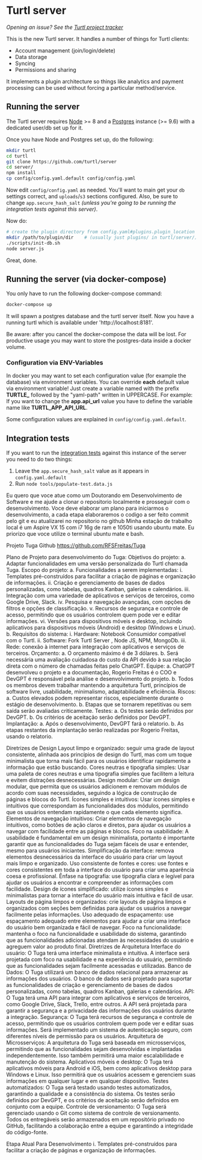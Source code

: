 # Turtl server

_Opening an issue? See the [Turtl project tracker](https://github.com/turtl/project-tracker/issues)_

This is the new Turtl server. It handles a number of things for Turtl clients:

- Account management (join/login/delete)
- Data storage
- Syncing
- Permissions and sharing

It implements a plugin architecture so things like analytics and payment
processing can be used without forcing a particular method/service.

## Running the server

The Turtl server requires [Node](https://nodejs.org/) >= 8 and a [Postgres](https://www.postgresql.org/)
instance (>= 9.6) with a dedicated user/db set up for it.

Once you have Node and Postgres set up, do the following:

```sh
mkdir turtl
cd turtl
git clone https://github.com/turtl/server
cd server/
npm install
cp config/config.yaml.default config/config.yaml
```

Now edit `config/config.yaml` as needed.
You'll want to main get your `db` settings correct, and `uploads`/`s3` sections
configured. Also, be sure to change `app.secure_hash_salt` _(unless you're going
to be running the integration tests against this server)_.

Now do:

```sh
# create the plugin directory from config.yaml#plugins.plugin_location
mkdir /path/to/plugin/dir    # (usually just plugins/ in turtl/server/)
./scripts/init-db.sh
node server.js
```

Great, done.

## Running the server (via docker-compose)

You only have to run the following docker-compose command:

```sh
docker-compose up
```

It will spawn a postgres database and the turtl server itself. Now you have a running turtl 
which is available under 'http://localhost:8181'. 

Be aware: after you cancel the docker-compose the data will be lost. For productive usage you may want
to store the postgres-data inside a docker volume.

### Configuration via ENV-Variables
In docker you may want to set each configuration value (for example the database) via environment
variables. You can override **each** default value via environment variable! Just create a variable named
with the prefix **TURTLE_** followed by the "yaml-path" written in UPPERCASE. For example: If you want
to change the **app.api_url** value you have to define the variable name like **TURTL_APP_API_URL**.

Some configuration values are explained in `config/config.yaml.default`.

## Integration tests

If you want to run the [integration tests](https://github.com/turtl/core-rs/tree/master/integration-tests)
against this instance of the server you need to do two things:

1. Leave the `app.secure_hash_salt` value as it appears in `config.yaml.default`
2. Run `node tools/populate-test.data.js`


Eu quero que voce atue como um Doutorando em Desenvolvimento de Software e me ajude a clonar o repositorio localmente e prosseguir com o desenvolvimento.
Voce deve elaborar um plano para iniciarmos o desenvolvimento, a cada etapa elaboraremos o codigo a ser feito commit pelo git e eu atualizarei no repositorio no github
Minha estação de trabalho local é um Aspire VX 15 com i7 16g de ram e 1050ti usando ubuntu mate. Eu priorizo que voce utilize o terminal ubuntu mate e bash.

 
Projeto Tuga
Github https://github.com/RFSFreitas/Tuga


Plano de Projeto para desenvolvimento do Tuga:
Objetivos do projeto:
a. Adaptar funcionalidades em uma versão personalizada do Turtl chamada Tuga.
Escopo do projeto:
a. Funcionalidades a serem implementadas:
i. Templates pré-construídos para facilitar a criação de páginas e organização de informações.
ii. Criação e gerenciamento de bases de dados personalizadas, como tabelas, quadros Kanban, galerias e calendários.
iii. Integração com uma variedade de aplicativos e serviços de terceiros, como Google Drive, Slack.
iv. Pesquisa e navegação avançadas, com opções de filtros e opções de classificação.
v. Recursos de segurança e controle de acesso, permitindo que os usuários controlem quem pode ver e editar informações.
vi. Versões para dispositivos móveis e desktop, incluindo aplicativos para dispositivos móveis (Android) e desktop (Windows e Linux).
b. Requisitos do sistema:
i. Hardware: Notebook Consumidor compatível com o Turtl.
ii. Software: Fork Turtl Server , Node JS, NPM, MongoDb.
iii. Rede: conexão à internet para integração com aplicativos e serviços de terceiros.
Orçamento:
a. O orçamento máximo é de 3 dólares.
b. Será necessária uma avaliação cuidadosa do custo da API devido à sua relação direta com o número de chamadas feitas pelo ChatGPT.
Equipe:
a. ChatGPT desenvolveu o projeto e a documentação, Rogerio Freitas é o COO e DevGPT é responsável pela análise e desenvolvimento do projeto.
b. Todos os membros devem trabalhar mantendo a arquitetura Turtl, princípios de software livre, usabilidade, minimalismo, adaptabilidade e eficiência.
Riscos:
a. Custos elevados podem representar riscos, especialmente durante o estágio de desenvolvimento.
b. Etapas que se tornarem repetitivas ou sem saída serão avaliadas criticamente.
Testes:
a. Os testes serão definidos por DevGPT.
b. Os critérios de aceitação serão definidos por DevGPT.
Implantação:
a. Após o desenvolvimento, DevGPT fará o relatorio.
b. As etapas restantes da implantação serão realizadas por Rogerio Freitas, usando o relatorio.

Diretrizes de Design
Layout limpo e organizado: seguir uma grade de layout consistente, alinhada aos princípios de design do Turtl, mas com um toque minimalista que torna mais fácil para os usuários identificar rapidamente a informação que estão buscando.
Cores neutras e tipografia simples: Usar uma paleta de cores neutras e uma tipografia simples que facilitem a leitura e evitem distrações desnecessárias.
Design modular: Criar um design modular, que permita que os usuários adicionem e removam módulos de acordo com suas necessidades, seguindo a lógica de construção de páginas e blocos do Turtl.
Ícones simples e intuitivos: Usar ícones simples e intuitivos que correspondam às funcionalidades dos módulos, permitindo que os usuários entendam rapidamente o que cada elemento significa.
Elementos de navegação intuitivos: Criar elementos de navegação intuitivos, como botões de ação claros e diretos, para ajudar os usuários a navegar com facilidade entre as páginas e blocos.
Foco na usabilidade: A usabilidade é fundamental em um design minimalista, portanto é importante garantir que as funcionalidades do Tuga sejam fáceis de usar e entender, mesmo para usuários iniciantes.
Simplificação da interface: remova elementos desnecessários da interface do usuário para criar um layout mais limpo e organizado.
Uso consistente de fontes e cores: use fontes e cores consistentes em toda a interface do usuário para criar uma aparência coesa e profissional.
Ênfase na tipografia: use tipografia clara e legível para ajudar os usuários a encontrar e compreender as informações com facilidade.
Design de ícones simplificado: utilize ícones simples e minimalistas para tornar a interface do usuário mais intuitiva e fácil de usar.
Layouts de página limpos e organizados: crie layouts de página limpos e organizados com seções bem definidas para ajudar os usuários a navegar facilmente pelas informações.
Uso adequado de espaçamento: use espaçamento adequado entre elementos para ajudar a criar uma interface do usuário bem organizada e fácil de navegar.
Foco na funcionalidade: mantenha o foco na funcionalidade e usabilidade do sistema, garantindo que as funcionalidades adicionadas atendam às necessidades do usuário e agreguem valor ao produto final.
Diretrizes de Arquitetura
Interface do usuário: O Tuga terá uma interface minimalista e intuitiva. A interface será projetada com foco na usabilidade e na experiência do usuário, permitindo que as funcionalidades sejam facilmente acessadas e utilizadas.
Banco de Dados: O Tuga utilizará um banco de dados relacional para armazenar as informações dos usuários. O banco de dados será projetado para suportar as funcionalidades de criação e gerenciamento de bases de dados personalizadas, como tabelas, quadros Kanban, galerias e calendários.
API: O Tuga terá uma API para integrar com aplicativos e serviços de terceiros, como Google Drive, Slack, Trello, entre outros. A API será projetada para garantir a segurança e a privacidade das informações dos usuários durante a integração.
Segurança: O Tuga terá recursos de segurança e controle de acesso, permitindo que os usuários controlem quem pode ver e editar suas informações. Será implementado um sistema de autenticação seguro, com diferentes níveis de permissão para os usuários.
Arquitetura de Microsserviços: A arquitetura do Tuga será baseada em microsserviços, permitindo que as funcionalidades sejam desenvolvidas e implantadas independentemente. Isso também permitirá uma maior escalabilidade e manutenção do sistema.
Aplicativos móveis e desktop: O Tuga terá aplicativos móveis para Android e iOS, bem como aplicativos desktop para Windows e Linux. Isso permitirá que os usuários acessem e gerenciem suas informações em qualquer lugar e em qualquer dispositivo.
Testes automatizados: O Tuga será testado usando testes automatizados, garantindo a qualidade e a consistência do sistema. Os testes serão definidos por DevGPT, e os critérios de aceitação serão definidos em conjunto com a equipe.
Controle de versionamento: O Tuga será gerenciado usando o Git como sistema de controle de versionamento. Todos os entregáveis serão armazenados em um repositório privado no GitHub, facilitando a colaboração entre a equipe e garantindo a integridade do código-fonte.

Etapa Atual Para Desenvolvimento
i. Templates pré-construídos para facilitar a criação de páginas e organização de informações.







